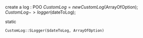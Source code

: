 

create a log :
POO
$CustomLog = new CustomLog($ArrayOfOption);
$CustomLog->logger($dateToLog);

static
```
CustomLog::SLogger($dateToLog, ArrayOfOption)
```